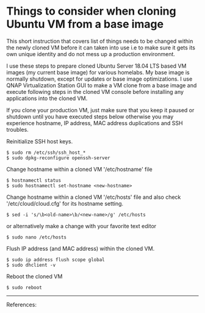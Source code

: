 # Things to consider when cloning Ubuntu VM from a base image
This short instruction that covers list of things needs to be changed within the newly cloned VM before it can taken into use i.e to make sure it gets its own unique identity and do not mess up a production environment. 

I use these steps to prepare cloned Ubuntu Server 18.04 LTS based VM images (my current base image) for various homelabs. My base image is normally shutdown, except for updates or base image optimizations. I use QNAP Virtualization Station GUI to make a VM clone from a base image and execute following steps in the cloned VM console before installing any applications into the cloned VM.

If you clone your production VM, just make sure that you keep it paused or shutdown until you have executed steps below otherwise you may experience hostname, IP address, MAC address duplications and SSH troubles.

Reinitialize SSH host keys.

    $ sudo rm /etc/ssh/ssh_host_*
    $ sudo dpkg-reconfigure openssh-server
    
Change hostname within a cloned VM '/etc/hostname' file

    $ hostnamectl status
    $ sudo hostnamectl set-hostname <new-hostname>
    
Change hostname within a cloned VM '/etc/hosts' file and also check '/etc/cloud/cloud.cfg' for its hostname setting.

    $ sed -i 's/\b<old-name>\b/<new-name>/g' /etc/hosts

or alternatively make a change with your favorite text editor

    $ sudo nano /etc/hosts

Flush IP address (and MAC address) within the cloned VM.

    $ sudo ip address flush scope global
    $ sudo dhclient -v

Reboot the cloned VM

    $ sudo reboot
    
---

References:
